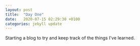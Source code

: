 ```yaml
---
layout: post
title:  "Day One"
date:   2020-07-15 02:29:30 +0100
categories: jekyll update
---
```

Starting a blog to try and keep track of the things I've learned.
